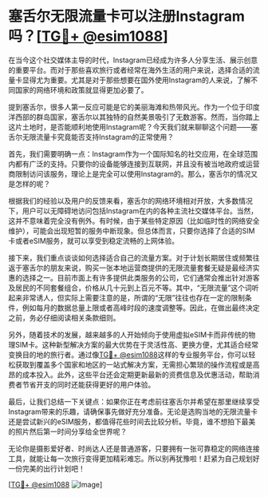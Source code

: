# 塞舌尔无限流量卡可以注册Instagram吗？[[TG💪+ @esim1088](https://t.me/s/esim1088)]

在当今这个社交媒体主导的时代，Instagram已经成为许多人分享生活、展示创意的重要平台。而对于那些喜欢旅行或者经常在海外生活的用户来说，选择合适的流量卡显得尤为重要。尤其是对于那些想要在国外使用Instagram的人来说，了解不同国家的网络环境和政策就显得更加必要了。

提到塞舌尔，很多人第一反应可能是它的美丽海滩和热带风光。作为一个位于印度洋西部的群岛国家，塞舌尔以其独特的自然美景吸引了无数游客。然而，当你踏上这片土地时，是否能顺利地使用Instagram呢？今天我们就来聊聊这个问题——塞舌尔无限流量卡究竟能否支持Instagram的正常使用？

首先，我们需要明确一点：Instagram作为一个国际知名的社交应用，在全球范围内都有广泛的支持。只要你的设备能够连接到互联网，并且没有被当地政府或运营商限制访问该服务，理论上是完全可以使用Instagram的。那么，塞舌尔的情况又是怎样的呢？

根据我们的经验以及用户的反馈来看，塞舌尔的网络环境相对开放，大多数情况下，用户可以无障碍地访问包括Instagram在内的各种主流社交媒体平台。当然，这并不意味着完全没有例外。有时候，由于某些特定原因（比如临时性的网络安全维护），可能会出现短暂的服务中断现象。但总体而言，只要你选择了合适的SIM卡或者eSIM服务，就可以享受到稳定流畅的上网体验。

接下来，我们重点谈谈如何选择适合自己的流量方案。对于计划长期居住或频繁往返于塞舌尔的朋友来说，购买一张本地运营商提供的无限流量套餐无疑是最经济实惠的选择之一。目前市面上有许多提供此类服务的公司，它们通常会推出针对游客及居民的不同套餐组合，价格从几十元到上百元不等。其中，“无限流量”这个词听起来非常诱人，但实际上需要注意的是，所谓的“无限”往往也存在一定的限制条件，例如每月的数据总量上限或者高峰时段的速度调整等。因此，在做出最终决定之前，务必仔细阅读相关条款细则。

另外，随着技术的发展，越来越多的人开始倾向于使用虚拟eSIM卡而非传统的物理SIM卡。这种新型解决方案的最大优势在于灵活性高、更换方便，尤其适合经常变换目的地的旅行者。通过像[TG💪+ @esim1088](https://t.me/s/esim1088)这样的专业服务平台，你可以轻松获取到覆盖多个国家和地区的一站式解决方案，无需担心繁琐的操作流程或是高昂的成本投入。此外，这些平台还会定期更新最新的资费信息及优惠活动，帮助消费者节省开支的同时还能获得更好的用户体验。

最后，让我们总结一下关键点：如果你正在考虑前往塞舌尔并希望在那里继续享受Instagram带来的乐趣，请确保事先做好充分准备。无论是选购当地的无限流量卡还是尝试新兴的eSIM服务，都值得花些时间去比较分析。毕竟，谁不想拍下最美的照片然后第一时间分享给全世界呢？

无论你是摄影爱好者、时尚达人还是普通游客，只要拥有一张可靠稳定的网络连接工具，就能让每一次旅行变得更加精彩难忘。所以别再犹豫啦！赶紧为自己规划好一份完美的出行计划吧！

[[TG💪+ @esim1088](https://t.me/s/esim1088) ![Image](https://i.postimg.cc/4NQfJmqS/Snipaste-2025-05-13-00-14-12.png)]